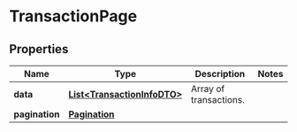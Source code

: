 

# TransactionPage


## Properties

| Name | Type | Description | Notes |
|------------ | ------------- | ------------- | -------------|
|**data** | [**List&lt;TransactionInfoDTO&gt;**](TransactionInfoDTO.md) | Array of transactions. |  |
|**pagination** | [**Pagination**](Pagination.md) |  |  |



